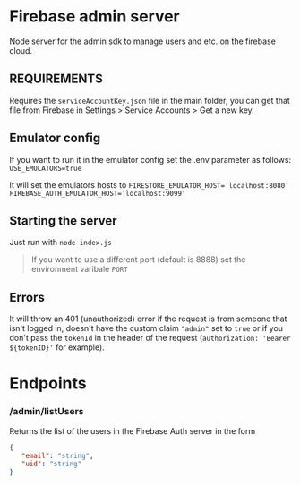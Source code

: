 # Firebase admin server

Node server for the admin sdk to manage users and etc. on the firebase cloud.

## REQUIREMENTS
Requires the `serviceAccountKey.json` file in the main folder, you can get that file from Firebase in Settings > Service Accounts > Get a new key.

## Emulator config
If you want to run it in the emulator config set the .env parameter as follows:
`USE_EMULATORS=true`

It will set the emulators hosts to
`FIRESTORE_EMULATOR_HOST='localhost:8080'`
`FIREBASE_AUTH_EMULATOR_HOST='localhost:9099'`

## Starting the server
Just run with `node index.js`

> If you want to use a different port (default is 8888) set the environment varibale `PORT`

## Errors
It will throw an 401 (unauthorized) error if the request is from someone that isn't logged in, doesn't have the custom claim `"admin"` set to `true` or if you don't pass the `tokenId` in the header of the request (`authorization: 'Bearer ${tokenID}'` for example).

# Endpoints
### /admin/listUsers
Returns the list of the users in the Firebase Auth server in the form 
```json 
{
   "email": "string",
   "uid": "string"
}
```